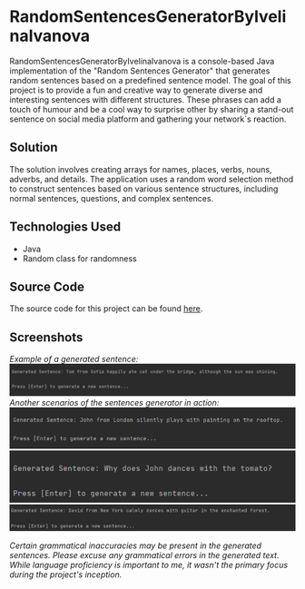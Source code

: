 # RandomSentencesGeneratorByIvelinaIvanova
RandomSentencesGeneratorByIvelinaIvanova is a console-based Java implementation of the "Random Sentences Generator" that generates random sentences based on a predefined sentence model. The goal of this project is to provide a fun and creative way to generate diverse and interesting sentences with different structures. These phrases can add a touch of humour and be a cool way to surprise other by sharing a stand-out sentence on social media platform and gathering your network`s reaction.

## Solution
The solution involves creating arrays for names, places, verbs, nouns, adverbs, and details. The application uses a random word selection method to construct sentences based on various sentence structures, including normal sentences, questions, and complex sentences.

## Technologies Used
- Java
- Random class for randomness

## Source Code
The source code for this project can be found [here](./RandomSentencesGenerator.java).

## Screenshots
*Example of a generated sentence:*
![Generated Sentence 1](./images/Screenshot1.png)
*Another scenarios of the sentences generator in action:*
![Generated Sentence 2](./images/Screenshot2.png)
![Generated Sentence 3](./images/Screenshot3.png)
![Generated Sentence 4](./images/Screenshot4.png)

*Certain grammatical inaccuracies may be present in the generated sentences. Please excuse any grammatical errors in the generated text. While language proficiency is important to me, it wasn't the primary focus during the project's inception.*
